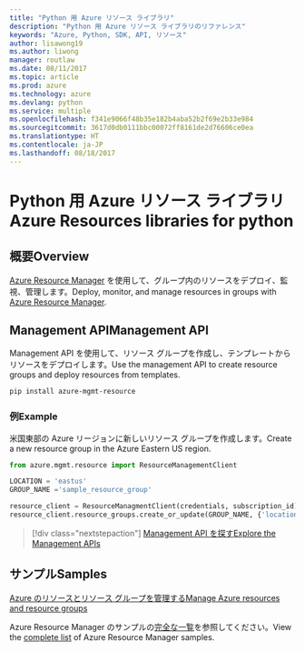 ```yaml
---
title: "Python 用 Azure リソース ライブラリ"
description: "Python 用 Azure リソース ライブラリのリファレンス"
keywords: "Azure, Python, SDK, API, リソース"
author: lisawong19
ms.author: liwong
manager: routlaw
ms.date: 08/11/2017
ms.topic: article
ms.prod: azure
ms.technology: azure
ms.devlang: python
ms.service: multiple
ms.openlocfilehash: f341e9066f48b35e182b4aba52b2f69e2b33e984
ms.sourcegitcommit: 3617d0db0111bbc00072ff8161de2d76606ce0ea
ms.translationtype: HT
ms.contentlocale: ja-JP
ms.lasthandoff: 08/18/2017
---
```

# <a name="azure-resources-libraries-for-python"></a><span data-ttu-id="c302c-104">Python 用 Azure リソース ライブラリ</span><span class="sxs-lookup"><span data-stu-id="c302c-104">Azure Resources libraries for python</span></span>

## <a name="overview"></a><span data-ttu-id="c302c-105">概要</span><span class="sxs-lookup"><span data-stu-id="c302c-105">Overview</span></span> 
<span data-ttu-id="c302c-106">[Azure Resource Manager](https://docs.microsoft.com/en-us/azure/azure-resource-manager/resource-group-overview) を使用して、グループ内のリソースをデプロイ、監視、管理します。</span><span class="sxs-lookup"><span data-stu-id="c302c-106">Deploy, monitor, and manage resources in groups with [Azure Resource Manager](https://docs.microsoft.com/en-us/azure/azure-resource-manager/resource-group-overview).</span></span>

## <a name="management-api"></a><span data-ttu-id="c302c-107">Management API</span><span class="sxs-lookup"><span data-stu-id="c302c-107">Management API</span></span>
<span data-ttu-id="c302c-108">Management API を使用して、リソース グループを作成し、テンプレートからリソースをデプロイします。</span><span class="sxs-lookup"><span data-stu-id="c302c-108">Use the management API to create resource groups and deploy resources from templates.</span></span>

```bash
pip install azure-mgmt-resource
```
### <a name="example"></a><span data-ttu-id="c302c-109">例</span><span class="sxs-lookup"><span data-stu-id="c302c-109">Example</span></span> 
<span data-ttu-id="c302c-110">米国東部の Azure リージョンに新しいリソース グループを作成します。</span><span class="sxs-lookup"><span data-stu-id="c302c-110">Create a new resource group in the Azure Eastern US region.</span></span>

```python
from azure.mgmt.resource import ResourceManagementClient

LOCATION = 'eastus'
GROUP_NAME ='sample_resource_group'

resource_client = ResourceManagmentClient(credentials, subscription_id)
resource_client.resource_groups.create_or_update(GROUP_NAME, {'location': LOCATION})
```

> [!div class="nextstepaction"]
> [<span data-ttu-id="c302c-111">Management API を探す</span><span class="sxs-lookup"><span data-stu-id="c302c-111">Explore the Management APIs</span></span>](/python/api/overview/azure/resources/managementlibrary)

## <a name="samples"></a><span data-ttu-id="c302c-112">サンプル</span><span class="sxs-lookup"><span data-stu-id="c302c-112">Samples</span></span>
[<span data-ttu-id="c302c-113">Azure のリソースとリソース グループを管理する</span><span class="sxs-lookup"><span data-stu-id="c302c-113">Manage Azure resources and resource groups</span></span>](https://github.com/Azure-Samples/resource-manager-python-resources-and-groups)

<span data-ttu-id="c302c-114">Azure Resource Manager のサンプルの[完全な一覧](https://azure.microsoft.com/resources/samples/?platform=python&term=resource)を参照してください。</span><span class="sxs-lookup"><span data-stu-id="c302c-114">View the [complete list](https://azure.microsoft.com/resources/samples/?platform=python&term=resource) of Azure Resource Manager samples.</span></span>
